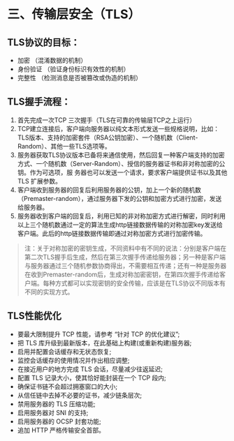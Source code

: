 # 三、传输层安全（TLS）
## TLS协议的目标：
* 加密 （混淆数据的机制）
* 身份验证 （验证身份标识有效性的机制）
* 完整性 （检测消息是否被篡改或伪造的机制）

## TLS握手流程：
1. 首先完成一次TCP 三次握手（TLS在可靠的传输层TCP之上运行）
1. TCP建立连接后，客户端向服务器以纯文本形式发送一些规格说明，比如：TLS版本、支持的加密套件（RSA公钥加密）、一个随机数（Client-Random）、其他一些TLS选项等。
1. 服务器获取TLS协议版本已备将来通信使用，然后回复一种客户端支持的加密方式、一个随机数（Server-Random）、授信的服务器证书和非对称加密的公钥。作为可选项，服 务器也可以发送一个请求，要求客户端提供证书以及其他 TLS 扩展参数。
1. 客户端收到服务器的回复后利用服务器的公钥，加上一个新的随机数（Premaster-random），通过服务器下发的公钥和加密方式进行加密，发送给服务器。
1. 服务器收到客户端的回复后，利用已知的非对称加密方式进行解密，同时利用以上三个随机数通过一定的算法生成http链接数据传输的对称加密key发送给客户端。此后的http链接数据传输即通过对称加密方式进行加密传输。

> 注：关于对称加密的密钥生成，不同资料中有不同的说法：分别是客户端在第二次TLS握手后生成，然后在第三次握手传递给服务器；另一种是客户端与服务器通过三个随机参数协商得出，不需要相互传递；还有一种是服务器在收到Premaster-random后，生成对称加密密钥，在第四次握手传递给客户端。每种方式都可以实现密钥的安全传输，应该是在TLS协议不同版本有不同的实现方式。

## TLS性能优化
* 要最大限制提升 TCP 性能，请参考 “针对 TCP 的优化建议”;
* 把 TLS 库升级到最新版本，在此基础上构建(或重新构建)服务器;
* 启用并配置会话缓存和无状态恢复;
* 监控会话缓存的使用情况并作出相应调整;
* 在接近用户的地方完成 TLS 会话，尽量减少往返延迟;
* 配置 TLS 记录大小，使其恰好能封装在一个 TCP 段内;
* 确保证书链不会超过拥塞窗口的大小;
* 从信任链中去掉不必要的证书，减少链条层次;
* 禁用服务器的 TLS 压缩功能;
* 启用服务器对 SNI 的支持;
* 启用服务器的 OCSP 封套功能;
* 追加 HTTP 严格传输安全首部。